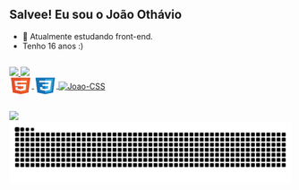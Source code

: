 ## Salvee! Eu sou o João Othávio

- 📖 Atualmente estudando front-end.
- Tenho 16 anos :)

 ##

<div>
  <a href="https://github.com/rafaballerini">
  <img height="180em" src="https://github-readme-stats.vercel.app/api?username=joaoothaviofabri&show_icons=true&theme=dracula&include_all_commits=true&count_private=true"/>
  <img height="180em" src="https://github-readme-stats.vercel.app/api/top-langs/?username=joaoothaviofabri&layout=compact&langs_count=16&theme=dracula"/>
</div>

<div>
  <img align="center" alt="Joao-HTML" height="30" width="40" src="https://raw.githubusercontent.com/devicons/devicon/master/icons/html5/html5-original.svg">
  <img align="center" alt="Joao-CSS" height="30" width="40" src="https://raw.githubusercontent.com/devicons/devicon/master/icons/css3/css3-original.svg">
  <img align="center" alt="Joao-CSS" height="30" width="40" src=src="https://cdn.jsdelivr.net/gh/devicons/devicon@latest/icons/python/python-original.svg">
</div>

 ##

<div>
 <a href="https://www.instagram.com/joaoothavio__/" target="_blank"><img src="https://img.shields.io/badge/-Instagram-%23E4405F?style=for-the-badge&logo=instagram&logoColor=white" target="_blank"></a>
</div>

<picture>
  <source media="(prefers-color-scheme: dark)" srcset="https://raw.githubusercontent.com/joaoothaviofabri/joaoothaviofabri/output/github-contribution-grid-snake-dark.svg">
  <source media="(prefers-color-scheme: light)" srcset="https://raw.githubusercontent.com/joaoothaviofabri/joaoothaviofabri/output/github-contribution-grid-snake.svg">
  <img alt="github contribution grid snake animation" src="https://raw.githubusercontent.com/joaoothaviofabri/joaoothaviofabri/output/github-contribution-grid-snake.svg">
</picture>
  
<!--
**joaoothaviofabri/joaoothaviofabri** is a ✨ _special_ ✨ repository because its `README.md` (this file) appears on your GitHub profile.

Here are some ideas to get you started:

- 🔭 I’m currently working on ...
- 🌱 I’m currently learning ...
- 👯 I’m looking to collaborate on ...
- 🤔 I’m looking for help with ...
- 💬 Ask me about ...
- 📫 How to reach me: ...
- 😄 Pronouns: ...
- ⚡ Fun fact: ...
-->
